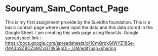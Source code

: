 # Souryam_Sam_Contact_Page
This is my first assignment provide by the Suvidha foundation. This is a basic contact page where used input the data and this data stored in the Google Sheet. I am creating this web page using ReactJs. 
Google spreadsheet link :- https://docs.google.com/spreadsheets/d/1CmQrqkGIWYZ18Se-rMA3bSZ8OZbMZvG74k5kpDL-_UM/edit?usp=sharing
